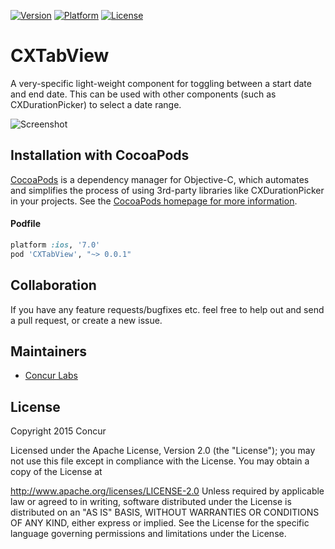 [![Version](http://img.shields.io/cocoapods/v/CXTabView.svg?style=flat)](http://cocoapods.org/?q=CXTabView) [![Platform](http://img.shields.io/cocoapods/p/CXTabView.svg?style=flat)](http://cocoapods.org/?q=CXTabView) [![License](http://img.shields.io/cocoapods/l/CXTabView.svg?style=flat)](LICENSE)

# CXTabView
A very-specific light-weight component for toggling between a start date and end date. This can be used with other components (such as CXDurationPicker) to select a date range.

![Screenshot](https://raw.github.com/concurlabs/CXTabView/master/Screenshots/Screenshot1.png)

## Installation with CocoaPods
[CocoaPods](http://cocoapods.org) is a dependency manager for Objective-C, which automates and simplifies the process of using 3rd-party libraries like CXDurationPicker in your projects. See the [CocoaPods homepage for more information](https://cocoapods.org/).

#### Podfile
```ruby
platform :ios, '7.0'
pod 'CXTabView', "~> 0.0.1"
```

## Collaboration
If you have any feature requests/bugfixes etc. feel free to help out and send a pull request, or create a new issue.

## Maintainers

- [Concur Labs](http://github.com/concurlabs)

## License

Copyright 2015 Concur

Licensed under the Apache License, Version 2.0 (the "License"); you may not use this file except in compliance with the License. You may obtain a copy of the License at

http://www.apache.org/licenses/LICENSE-2.0
Unless required by applicable law or agreed to in writing, software distributed under the License is distributed on an "AS IS" BASIS, WITHOUT WARRANTIES OR CONDITIONS OF ANY KIND, either express or implied. See the License for the specific language governing permissions and limitations under the License.
